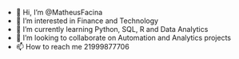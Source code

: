 - 👋 Hi, I’m @MatheusFacina
- 👀 I’m interested in Finance and Technology
- 🌱 I’m currently learning Python, SQL, R and Data Analytics
- 💞️ I’m looking to collaborate on Automation and Analytics projects
- 📫 How to reach me 21999877706

<!---
MatheusFacina/MatheusFacina is a ✨ special ✨ repository because its `README.md` (this file) appears on your GitHub profile.
You can click the Preview link to take a look at your changes.
--->
